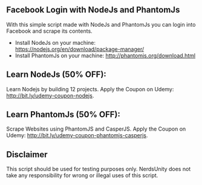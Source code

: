 ## Facebook Login with NodeJs and PhantomJs

With this simple script made with NodeJs and PhantomJs you can login into Facebook and scrape its contents.

  - Install NodeJs on your machine: https://nodejs.org/en/download/package-manager/
  - Install PhantomJs on your machine: http://phantomjs.org/download.html

## Learn NodeJs (50% OFF):

Learn Nodejs by building 12 projects. Apply the Coupon on Udemy: http://bit.ly/udemy-coupon-nodejs.

## Learn PhantomJs (50% OFF):

Scrape Websites using PhantomJS and CasperJS. Apply the Coupon on Udemy: http://bit.ly/udemy-coupon-phantomjs-casperjs. 

## Disclaimer

This script should be used for testing purposes only. NerdsUnity does not take any responsibility for wrong or illegal uses of this script.


